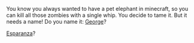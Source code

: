 You know you always wanted to have a pet elephant in minecraft, so you can kill all those zombies with a single whip.
You decide to tame it.
But it needs a name! Do you name it:
[George](george/george.md)? 

[Esparanza](esparanza/esparanza.md)?
